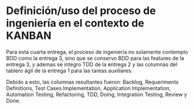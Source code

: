 # Definición/uso del proceso de ingeniería en el contexto de KANBAN

Para esta cuarta entrega, el proceso de ingenieria no solamente contemplo BDD como la entrega 3, sino que se conservo BDD para las features de la entrega 3, y ademas se integro TDD de la entrega 2 y las columnas del tablero ágil de la entrega 1 para las tareas auxiliares.

Debido a esto, las columnas resultantes fueron: Backlog, Requeriments Definitions, Test Cases Implementation, Application Implementation, Automation Testing, Refactoring, TDD, Doing, Integration Testing, Review y Done.
